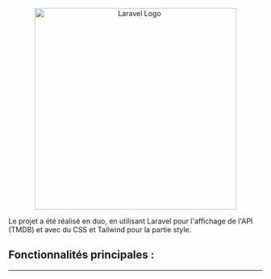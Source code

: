 <p align="center"><a href="https://laravel.com" target="_blank"><img src="https://raw.githubusercontent.com/laravel/art/master/logo-lockup/5%20SVG/2%20CMYK/1%20Full%20Color/laravel-logolockup-cmyk-red.svg" width="400" alt="Laravel Logo"></a></p>


Le projet a été réalisé en duo, en utilisant Laravel pour l'affichage de l'API (TMDB) et avec du CSS et Tailwind pour la partie style.

## Fonctionnalités principales :
<hr>

